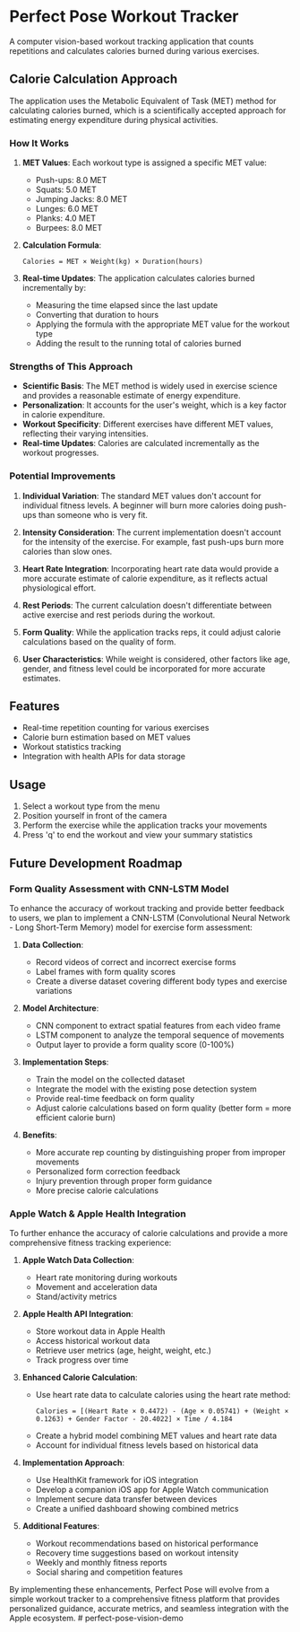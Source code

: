 # Perfect Pose Workout Tracker

A computer vision-based workout tracking application that counts repetitions and calculates calories burned during various exercises.

## Calorie Calculation Approach

The application uses the Metabolic Equivalent of Task (MET) method for calculating calories burned, which is a scientifically accepted approach for estimating energy expenditure during physical activities.

### How It Works

1. **MET Values**: Each workout type is assigned a specific MET value:
   - Push-ups: 8.0 MET
   - Squats: 5.0 MET
   - Jumping Jacks: 8.0 MET
   - Lunges: 6.0 MET
   - Planks: 4.0 MET
   - Burpees: 8.0 MET

2. **Calculation Formula**:
   ```
   Calories = MET × Weight(kg) × Duration(hours)
   ```

3. **Real-time Updates**: The application calculates calories burned incrementally by:
   - Measuring the time elapsed since the last update
   - Converting that duration to hours
   - Applying the formula with the appropriate MET value for the workout type
   - Adding the result to the running total of calories burned

### Strengths of This Approach

- **Scientific Basis**: The MET method is widely used in exercise science and provides a reasonable estimate of energy expenditure.
- **Personalization**: It accounts for the user's weight, which is a key factor in calorie expenditure.
- **Workout Specificity**: Different exercises have different MET values, reflecting their varying intensities.
- **Real-time Updates**: Calories are calculated incrementally as the workout progresses.

### Potential Improvements

1. **Individual Variation**: The standard MET values don't account for individual fitness levels. A beginner will burn more calories doing push-ups than someone who is very fit.

2. **Intensity Consideration**: The current implementation doesn't account for the intensity of the exercise. For example, fast push-ups burn more calories than slow ones.

3. **Heart Rate Integration**: Incorporating heart rate data would provide a more accurate estimate of calorie expenditure, as it reflects actual physiological effort.

4. **Rest Periods**: The current calculation doesn't differentiate between active exercise and rest periods during the workout.

5. **Form Quality**: While the application tracks reps, it could adjust calorie calculations based on the quality of form.

6. **User Characteristics**: While weight is considered, other factors like age, gender, and fitness level could be incorporated for more accurate estimates.

## Features

- Real-time repetition counting for various exercises
- Calorie burn estimation based on MET values
- Workout statistics tracking
- Integration with health APIs for data storage

## Usage

1. Select a workout type from the menu
2. Position yourself in front of the camera
3. Perform the exercise while the application tracks your movements
4. Press 'q' to end the workout and view your summary statistics

## Future Development Roadmap

### Form Quality Assessment with CNN-LSTM Model

To enhance the accuracy of workout tracking and provide better feedback to users, we plan to implement a CNN-LSTM (Convolutional Neural Network - Long Short-Term Memory) model for exercise form assessment:

1. **Data Collection**:
   - Record videos of correct and incorrect exercise forms
   - Label frames with form quality scores
   - Create a diverse dataset covering different body types and exercise variations

2. **Model Architecture**:
   - CNN component to extract spatial features from each video frame
   - LSTM component to analyze the temporal sequence of movements
   - Output layer to provide a form quality score (0-100%)

3. **Implementation Steps**:
   - Train the model on the collected dataset
   - Integrate the model with the existing pose detection system
   - Provide real-time feedback on form quality
   - Adjust calorie calculations based on form quality (better form = more efficient calorie burn)

4. **Benefits**:
   - More accurate rep counting by distinguishing proper from improper movements
   - Personalized form correction feedback
   - Injury prevention through proper form guidance
   - More precise calorie calculations

### Apple Watch & Apple Health Integration

To further enhance the accuracy of calorie calculations and provide a more comprehensive fitness tracking experience:

1. **Apple Watch Data Collection**:
   - Heart rate monitoring during workouts
   - Movement and acceleration data
   - Stand/activity metrics

2. **Apple Health API Integration**:
   - Store workout data in Apple Health
   - Access historical workout data
   - Retrieve user metrics (age, height, weight, etc.)
   - Track progress over time

3. **Enhanced Calorie Calculation**:
   - Use heart rate data to calculate calories using the heart rate method:
     ```
     Calories = [(Heart Rate × 0.4472) - (Age × 0.05741) + (Weight × 0.1263) + Gender Factor - 20.4022] × Time / 4.184
     ```
   - Create a hybrid model combining MET values and heart rate data
   - Account for individual fitness levels based on historical data

4. **Implementation Approach**:
   - Use HealthKit framework for iOS integration
   - Develop a companion iOS app for Apple Watch communication
   - Implement secure data transfer between devices
   - Create a unified dashboard showing combined metrics

5. **Additional Features**:
   - Workout recommendations based on historical performance
   - Recovery time suggestions based on workout intensity
   - Weekly and monthly fitness reports
   - Social sharing and competition features

By implementing these enhancements, Perfect Pose will evolve from a simple workout tracker to a comprehensive fitness platform that provides personalized guidance, accurate metrics, and seamless integration with the Apple ecosystem. # perfect-pose-vision-demo
